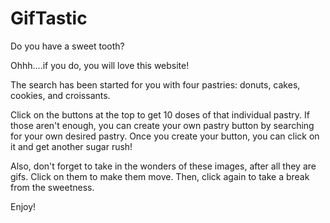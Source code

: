 # GifTastic

Do you have a sweet tooth? 

Ohhh....if you do, you will love this website! 

The search has been started for you with four pastries: donuts, cakes, cookies, and croissants. 

Click on the buttons at the top to get 10 doses of that individual pastry. If those aren't enough, you can create your own pastry button by searching for your own desired pastry. Once you create your button, you can click on it and get another sugar rush! 

Also, don't forget to take in the wonders of these images, after all they are gifs. Click on them to make them move. Then, click again to take a break from the sweetness. 

Enjoy! 
